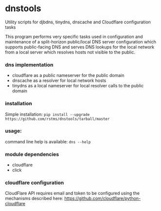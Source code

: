 # dnstools
Utility scripts for djbdns, tinydns, dnscache and Cloudflare configuration tasks

This program performs very specific tasks used in configuration and maintenance of a split-horizon public/local DNS server configuration which supports public-facing DNS and serves DNS lookups for the local network from a local server which resolves hosts not visible to the public.

### dns implementation
 - cloudflare as a public nameserver for the public domain
 - dnscache as a resolver for local network hosts
 - tinydns as a local nameserver for local resolver calls to the public domain

### installation
Simple installation:
```pip install --upgrade https://github.com/rstms/dnstools/tarball/master```

### usage:
command line help is available:
```dns --help```

### module dependencies
  - cloudflare
  - click

### cloudflare configuration

  CloudFlare API requires email and token to be configured using the mechanisms described here: https://github.com/cloudflare/python-cloudflare


